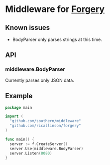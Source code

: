 # Middleware for [Forgery][forgery]

## Known issues
- BodyParser only parses strings at this time.

## API
### middleware.BodyParser
Currently parses only JSON data.

## Example
```go
package main

import (
  "github.com/southern/middleware"
  "github.com/ricallinson/forgery"
)

func main() {
  server := f.CreateServer()
  server.Use(middleware.BodyParser)
  server.Listen(8080)
}
```

[forgery]: https://github.com/ricallinson/forgery
